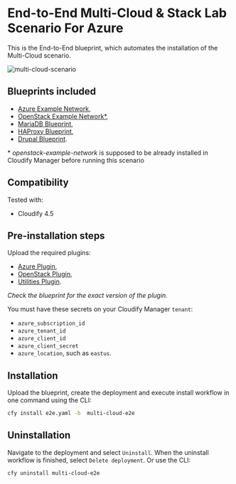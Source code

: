 # End-to-End Multi-Cloud & Stack Lab Scenario For Azure

This is the End-to-End blueprint, which automates the installation of the Multi-Cloud scenario.

![multi-cloud-scenario](https://wp.cloudify.co/wp-content/uploads/2018/06/openstack-cloudify-drupal-azure-mariadb-768x313.png)

## Blueprints included

  * [Azure Example Network](https://github.com/cloudify-examples/azure-example-network),
  * [OpenStack Example Network*](https://github.com/cloudify-examples/openstack-example-network),
  * [MariaDB Blueprint](https://github.com/cloudify-examples/mariadb-blueprint),
  * [HAProxy Blueprint](https://github.com/cloudify-examples/haproxy-blueprint),
  * [Drupal Blueprint](https://github.com/cloudify-examples/drupal-blueprint).

  \* _openstack-example-network_ is supposed to be already installed in Cloudify Manager before running this scenario

## Compatibility

Tested with:
  * Cloudify 4.5

## Pre-installation steps

Upload the required plugins:

  * [Azure Plugin](https://github.com/cloudify-incubator/cloudify-azure-plugin/releases),
  * [OpenStack Plugin](https://github.com/cloudify-cosmo/cloudify-openstack-plugin/releases),
  * [Utilities Plugin](https://github.com/cloudify-incubator/cloudify-utilities-plugin/releases).

_Check the blueprint for the exact version of the plugin._

You must have these secrets on your Cloudify Manager `tenant`:

  * `azure_subscription_id`
  * `azure_tenant_id`
  * `azure_client_id`
  * `azure_client_secret`
  * `azure_location`, such as `eastus`.

## Installation

Upload the blueprint, create the deployment and execute install workflow in one command using the CLI:

```bash
cfy install e2e.yaml -b  multi-cloud-e2e
```

## Uninstallation

Navigate to the deployment and select `Uninstall`. When the uninstall workflow is finished, select `Delete deployment`. Or use the CLI:

```bash
cfy uninstall multi-cloud-e2e
```
